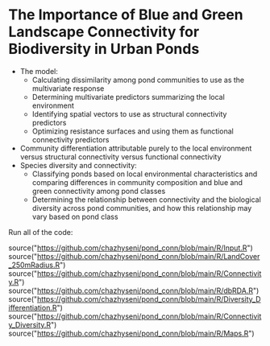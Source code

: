 
# The Importance of Blue and Green Landscape Connectivity for Biodiversity in Urban Ponds
- The model:
  - Calculating dissimilarity among pond communities to use as the multivariate response
  - Determining multivariate predictors summarizing the local environment
  - Identifying spatial vectors to use as structural connectivity predictors
  - Optimizing resistance surfaces and using them as functional connectivity predictors
- Community differentiation attributable purely to the local environment versus structural connectivity versus functional connectivity
- Species diversity and connectivity:
  - Classifying ponds based on local environmental characteristics and comparing differences in community composition and blue and green connectivity among pond classes
  - Determining the relationship between connectivity and the biological diversity across pond communities, and how this relationship may vary based on pond class


Run all of the code: 

source("https://github.com/chazhyseni/pond_conn/blob/main/R/Input.R")
source("https://github.com/chazhyseni/pond_conn/blob/main/R/LandCover_250mRadius.R")
source("https://github.com/chazhyseni/pond_conn/blob/main/R/Connectivity.R")
source("https://github.com/chazhyseni/pond_conn/blob/main/R/dbRDA.R")
source("https://github.com/chazhyseni/pond_conn/blob/main/R/Diversity_Differentiation.R")
source("https://github.com/chazhyseni/pond_conn/blob/main/R/Connectivity_Diversity.R")
source("https://github.com/chazhyseni/pond_conn/blob/main/R/Maps.R")
